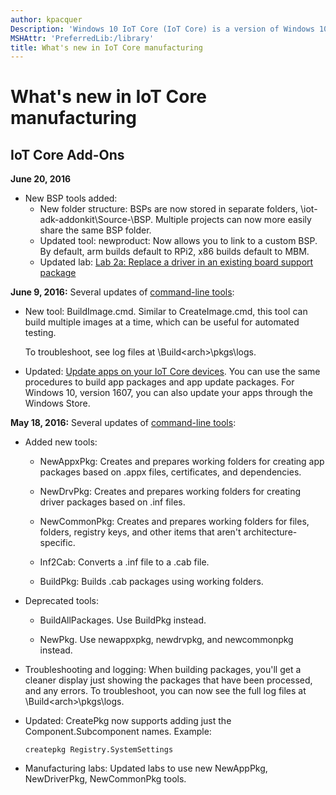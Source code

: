 ```yaml
---
author: kpacquer
Description: 'Windows 10 IoT Core (IoT Core) is a version of Windows 10 that is optimized for smaller devices with or without a display. IoT Core uses the rich, extensible Universal Windows Platform (UWP) API for building great solutions.'
MSHAttr: 'PreferredLib:/library'
title: What's new in IoT Core manufacturing
---
```


# What's new in IoT Core manufacturing

## <span id="IoT_Core_AddOns"></span>IoT Core Add-Ons

**June 20, 2016**
*  New BSP tools added:
   -  New folder structure: BSPs are now stored in separate folders, \iot-adk-addonkit\Source-<arch>\BSP. Multiple projects can now more easily share the same BSP folder.
   -  Updated tool: newproduct: Now allows you to link to a custom BSP. By default, arm builds default to RPi2, x86 builds default to MBM.
   -  Updated lab: [Lab 2a: Replace a driver in an existing board support package](replace-a-driver-in-an-existing-bsp.md)

**June 9, 2016:** 
Several updates of [command-line tools](iot-core-adk-addons-command-line-options.md):
*  New tool: BuildImage.cmd. Similar to CreateImage.cmd, this tool can build multiple images at a time, which can be useful for automated testing.  

   To troubleshoot, see log files at \Build\<arch>\pkgs\logs.   

*  Updated: [Update apps on your IoT Core devices](..\service\updating-iot-core-apps.md). You can use the same procedures to build app packages and app update packages. For Windows 10, version 1607, you can also update your apps through the Windows Store. 

**May 18, 2016:** 
Several updates of [command-line tools](iot-core-adk-addons-command-line-options.md):
*  Added new tools: 
   -  NewAppxPkg: Creates and prepares working folders for creating app packages based on .appx files, certificates, and dependencies.
   
   -  NewDrvPkg: Creates and prepares working folders for creating driver packages based on .inf files.
   
   -  NewCommonPkg: Creates and prepares working folders for files, folders, registry keys, and other items that aren't architecture-specific.  
   
   -  Inf2Cab: Converts a .inf file to a .cab file.
   
   -  BuildPkg: Builds .cab packages using working folders.

*  Deprecated tools: 
   
   -  BuildAllPackages. Use BuildPkg instead.
   
   -  NewPkg. Use newappxpkg, newdrvpkg, and newcommonpkg instead.

*  Troubleshooting and logging: When building packages, you'll get a cleaner display just showing the packages that have been processed, and any errors. To troubleshoot, you can now see the full log files at \Build\<arch>\pkgs\logs.

*  Updated: CreatePkg now supports adding just the Component.Subcomponent names. Example:

    ``` syntax
    createpkg Registry.SystemSettings
    ```

*  Manufacturing labs: Updated labs to use new NewAppPkg, NewDriverPkg, NewCommonPkg tools.